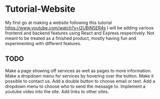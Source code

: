 # Tutorial-Website
My first go at making a website following this tutorial https://www.youtube.com/watch?v=I2UBjN5ER4s
I will be adding various frontend and backend features using React and Express respectively.
Not meant to be treated as a finished product, mostly having fun and experimenting with different features.

## TODO
Make a page showing off services as well as pages to more information.
Make a dropdown menu for services by hovering over the button.
Make it possible to contact us.
Add a double button to choose email or text.
Add a dropdown menu to choose who to send the message to.
Implement a youtube video into the site.
Add links to other sites.

